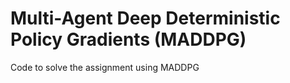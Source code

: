 # Multi-Agent Deep Deterministic Policy Gradients (MADDPG) 
Code to solve the assignment using MADDPG
